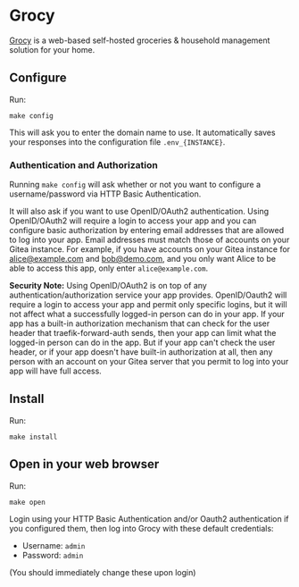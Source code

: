 # Grocy

[Grocy](https://grocy.info/)
is a web-based self-hosted groceries & household management solution for
your home.

## Configure

Run:

```
make config
```

This will ask you to enter the domain name to use.
It automatically saves your responses into the configuration file
`.env_{INSTANCE}`.

### Authentication and Authorization

Running `make config` will ask whether or not
you want to configure a username/password via HTTP Basic Authentication.

It will also ask if you want to use OpenID/OAuth2 authentication. Using
OpenID/OAuth2 will require a login to access your app and you can configure
basic authorization by entering email addresses that are allowed to log into
your app. Email addresses must match those of accounts on your Gitea instance.
For example, if you have accounts on your Gitea instance for
alice@example.com and bob@demo.com, and you only want Alice to be able to
access this app, only enter `alice@example.com`.

**Security Note:** Using OpenID/OAuth2 is on top of any
authentication/authorization service your app provides. OpenID/Oauth2 will
require a login to access your app and permit only specific logins, but it
will not affect what a successfully logged-in person can do in your app. If
your app has a built-in authorization mechanism that can check for the user
header that traefik-forward-auth sends, then your app can limit what the
logged-in person can do in the app. But if your app can't check the user
header, or if your app doesn't have built-in authorization at all, then any
person with an account on your Gitea server that you permit to log into your
app will have full access.

## Install

Run:

```
make install
```

## Open in your web browser

Run:

```
make open
```

Login using your HTTP Basic Authentication and/or Oauth2 authentication if
you configured them, then log into Grocy with these default credentials:

 * Username: `admin`
 * Password: `admin`

(You should immediately change these upon login)
